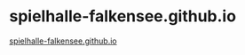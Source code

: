 # spielhalle-falkensee.github.io

[spielhalle-falkensee.github.io](https://spielhalle-falkensee.github.io)